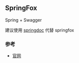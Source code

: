 SpringFox
---------------
Spring + Swagger

建议使用 [springdoc](https://springdoc.org)  代替 springfox


### 参考 
 - [官网](http://springfox.io)